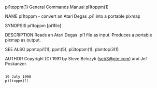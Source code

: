 pi1toppm(1)                                                                              General Commands Manual                                                                              pi1toppm(1)

NAME
       pi1toppm - convert an Atari Degas .pi1 into a portable pixmap

SYNOPSIS
       pi1toppm [pi1file]

DESCRIPTION
       Reads an Atari Degas .pi1 file as input.  Produces a portable pixmap as output.

SEE ALSO
       ppmtopi1(1), ppm(5), pi3topbm(1), pbmtopi3(1)

AUTHOR
       Copyright (C) 1991 by Steve Belczyk (seb3@gte.com) and Jef Poskanzer.

                                                                                               19 July 1990                                                                                   pi1toppm(1)
